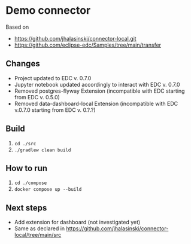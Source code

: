 # Demo connector

Based on
- https://github.com/jhalasinski/connector-local.git
- https://github.com/eclipse-edc/Samples/tree/main/transfer

## Changes
- Project updated to EDC v. 0.7.0
- Jupyter notebook updated accordingly to interact with EDC v. 0.7.0
- Removed postgres-flyway Extension (incompatible with EDC starting from EDC v. 0.5.0)
- Removed data-dashboard-local Extension (incompatible with EDC v.0.7.0 starting from EDC v. 0.?.?)

## Build
1. `cd ./src`
2. `./gradlew clean build`

## How to run
1. `cd ./compose`
2. `docker compose up --build`

## Next steps
- Add extension for dashboard (not investigated yet)
- Same as declared in https://github.com/jhalasinski/connector-local/tree/main/src
